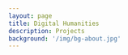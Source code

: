 ```yaml
---
layout: page
title: Digital Humanities
description: Projects
background: '/img/bg-about.jpg'
---
```

